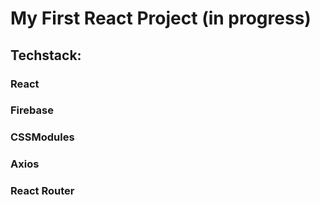 # My First React Project (in progress)

## Techstack:

### React

### Firebase

### CSSModules

### Axios

### React Router
